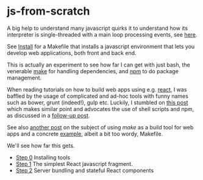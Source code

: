 # js-from-scratch

A big help to understand many javascript quirks it to understand how its
interpreter is single-threaded with a main loop processing events, see
[here](https://developer.mozilla.org/en/docs/Web/JavaScript/EventLoop).

See [Install](./Install) for a Makefile that installs a javascript environment
that lets you develop web applications, both front and back end.

This is actually an experiment to see how far I can get with just bash, the venerable
[make](https://www.gnu.org/software/make/manual/make.html) for handling dependencies, and
[npm](https://www.npmjs.com/) to do package management. 

When reading tutorials on how to build web
apps using e.g. [react](https://facebook.github.io/react/index.html), I was baffled by the usage of
complicated and ad-hoc tools with funny names such as bower, grunt (indeed!), gulp etc. Luckily, I
stumbled on [this post](http://blog.keithcirkel.co.uk/why-we-should-stop-using-grunt/) which makes
similar point and advocates the use of shell scripts and npm, as discussed in a 
[follow-up post](http://blog.keithcirkel.co.uk/how-to-use-npm-as-a-build-tool/).

See also [another post](https://blog.jcoglan.com/2014/02/05/building-javascript-projects-with-make/)
on the subject of using *make* as a build tool for web apps and a concrete [example](https://gist.github.com/jaz303/11098123), albeit a bit too wordy, Makefile.

We'll see how far this gets.

- [Step 0](./Install) Installing tools
- [Step 1](./01-hello-world) The simplest React javascript fragment.
- [Step 2](./02-server-bundling-and-state) Server bundling and stateful React components

